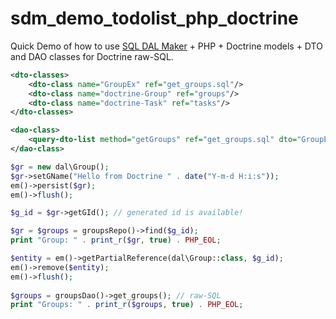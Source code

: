 # sdm_demo_todolist_php_doctrine
Quick Demo of how to use [SQL DAL Maker](https://github.com/panedrone/sqldalmaker) + PHP + Doctrine models + DTO and DAO classes for Doctrine raw-SQL.
```xml
<dto-classes>
    <dto-class name="GroupEx" ref="get_groups.sql"/>
    <dto-class name="doctrine-Group" ref="groups"/>
    <dto-class name="doctrine-Task" ref="tasks"/>
</dto-classes>
```
```xml
<dao-class>
    <query-dto-list method="getGroups" ref="get_groups.sql" dto="GroupEx"/>
</dao-class>
```
```php
$gr = new dal\Group();
$gr->setGName("Hello from Doctrine " . date("Y-m-d H:i:s"));
em()->persist($gr);
em()->flush();

$g_id = $gr->getGId(); // generated id is available!

$gr = $groups = groupsRepo()->find($g_id);
print "Group: " . print_r($gr, true) . PHP_EOL;

$entity = em()->getPartialReference(dal\Group::class, $g_id);
em()->remove($entity);
em()->flush();
    
$groups = groupsDao()->get_groups(); // raw-SQL
print "Groups: " . print_r($groups, true) . PHP_EOL;
```